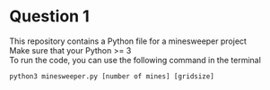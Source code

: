 # Question 1
This repository contains a Python file for a minesweeper project  
Make sure that your Python >= 3  
To run the code, you can use the following command in the terminal
```
python3 minesweeper.py [number of mines] [gridsize]
```
